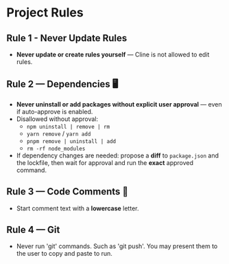 # Project Rules

## Rule 1 - Never Update Rules
- **Never update or create rules yourself** — Cline is not allowed to edit rules.

## Rule 2 — Dependencies 🖥️
- **Never uninstall or add packages without explicit user approval** — even if auto-approve is enabled.
- Disallowed without approval:
  - `npm uninstall | remove | rm`
  - `yarn remove` / `yarn add`
  - `pnpm remove | uninstall | add`
  - `rm -rf node_modules`
- If dependency changes are needed: propose a **diff** to `package.json` and the lockfile, then wait for approval and run the **exact** approved command.

## Rule 3 — Code Comments 💬
- Start comment text with a **lowercase** letter.

## Rule 4 — Git
- Never run 'git' commands.  Such as 'git push'.  You may present them to the user to copy and paste to run.
